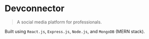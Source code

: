 # Devconnector

> A social media platform for professionals. 

Built using `React.js`, `Express.js`, `Node.js`, and `MongoDB` (MERN stack).
